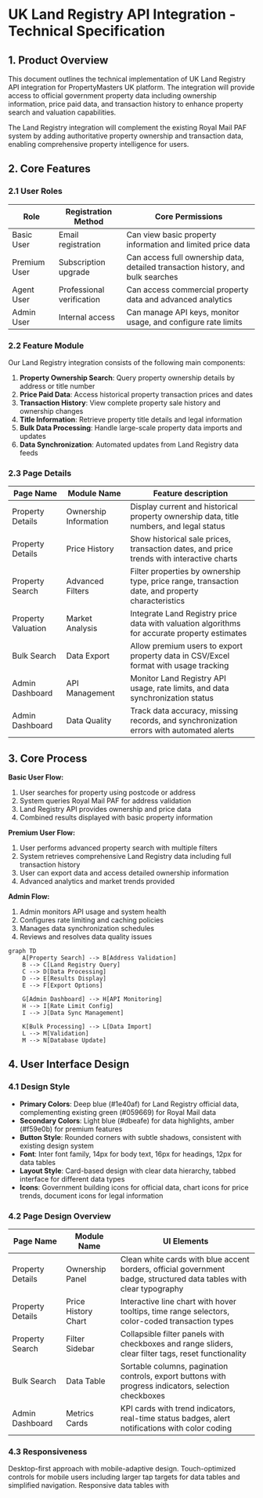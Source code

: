 # UK Land Registry API Integration - Technical Specification

## 1. Product Overview

This document outlines the technical implementation of UK Land Registry API integration for PropertyMasters UK platform. The integration will provide access to official government property data including ownership information, price paid data, and transaction history to enhance property search and valuation capabilities.

The Land Registry integration will complement the existing Royal Mail PAF system by adding authoritative property ownership and transaction data, enabling comprehensive property intelligence for users.

## 2. Core Features

### 2.1 User Roles

| Role | Registration Method | Core Permissions |
|------|---------------------|------------------|
| Basic User | Email registration | Can view basic property information and limited price data |
| Premium User | Subscription upgrade | Can access full ownership data, detailed transaction history, and bulk searches |
| Agent User | Professional verification | Can access commercial property data and advanced analytics |
| Admin User | Internal access | Can manage API keys, monitor usage, and configure rate limits |

### 2.2 Feature Module

Our Land Registry integration consists of the following main components:

1. **Property Ownership Search**: Query property ownership details by address or title number
2. **Price Paid Data**: Access historical property transaction prices and dates
3. **Transaction History**: View complete property sale history and ownership changes
4. **Title Information**: Retrieve property title details and legal information
5. **Bulk Data Processing**: Handle large-scale property data imports and updates
6. **Data Synchronization**: Automated updates from Land Registry data feeds

### 2.3 Page Details

| Page Name | Module Name | Feature description |
|-----------|-------------|---------------------|
| Property Details | Ownership Information | Display current and historical property ownership data, title numbers, and legal status |
| Property Details | Price History | Show historical sale prices, transaction dates, and price trends with interactive charts |
| Property Search | Advanced Filters | Filter properties by ownership type, price range, transaction date, and property characteristics |
| Property Valuation | Market Analysis | Integrate Land Registry price data with valuation algorithms for accurate property estimates |
| Bulk Search | Data Export | Allow premium users to export property data in CSV/Excel format with usage tracking |
| Admin Dashboard | API Management | Monitor Land Registry API usage, rate limits, and data synchronization status |
| Admin Dashboard | Data Quality | Track data accuracy, missing records, and synchronization errors with automated alerts |

## 3. Core Process

**Basic User Flow:**
1. User searches for property using postcode or address
2. System queries Royal Mail PAF for address validation
3. Land Registry API provides ownership and price data
4. Combined results displayed with basic property information

**Premium User Flow:**
1. User performs advanced property search with multiple filters
2. System retrieves comprehensive Land Registry data including full transaction history
3. User can export data and access detailed ownership information
4. Advanced analytics and market trends provided

**Admin Flow:**
1. Admin monitors API usage and system health
2. Configures rate limiting and caching policies
3. Manages data synchronization schedules
4. Reviews and resolves data quality issues

```mermaid
graph TD
    A[Property Search] --> B[Address Validation]
    B --> C[Land Registry Query]
    C --> D[Data Processing]
    D --> E[Results Display]
    E --> F[Export Options]
    
    G[Admin Dashboard] --> H[API Monitoring]
    H --> I[Rate Limit Config]
    I --> J[Data Sync Management]
    
    K[Bulk Processing] --> L[Data Import]
    L --> M[Validation]
    M --> N[Database Update]
```

## 4. User Interface Design

### 4.1 Design Style

- **Primary Colors**: Deep blue (#1e40af) for Land Registry official data, complementing existing green (#059669) for Royal Mail data
- **Secondary Colors**: Light blue (#dbeafe) for data highlights, amber (#f59e0b) for premium features
- **Button Style**: Rounded corners with subtle shadows, consistent with existing design system
- **Font**: Inter font family, 14px for body text, 16px for headings, 12px for data tables
- **Layout Style**: Card-based design with clear data hierarchy, tabbed interface for different data types
- **Icons**: Government building icons for official data, chart icons for price trends, document icons for legal information

### 4.2 Page Design Overview

| Page Name | Module Name | UI Elements |
|-----------|-------------|-------------|
| Property Details | Ownership Panel | Clean white cards with blue accent borders, official government badge, structured data tables with clear typography |
| Property Details | Price History Chart | Interactive line chart with hover tooltips, time range selectors, color-coded transaction types |
| Property Search | Filter Sidebar | Collapsible filter panels with checkboxes and range sliders, clear filter tags, reset functionality |
| Bulk Search | Data Table | Sortable columns, pagination controls, export buttons with progress indicators, selection checkboxes |
| Admin Dashboard | Metrics Cards | KPI cards with trend indicators, real-time status badges, alert notifications with color coding |

### 4.3 Responsiveness

Desktop-first approach with mobile-adaptive design. Touch-optimized controls for mobile users including larger tap targets for data tables and simplified navigation. Responsive data tables with